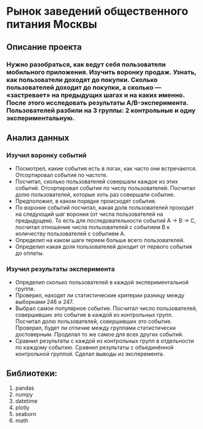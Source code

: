# Рынок заведений общественного питания Москвы
## Описание проекта
### Нужно разобраться, как ведут себя пользователи мобильного приложения. Изучить воронку продаж. Узнать, как пользователи доходят до покупки. Сколько пользователей доходит до покупки, а сколько — «застревает» на предыдущих шагах и на каких именно. После этого исследовать результаты A/B-эксперимента. Пользователей разбили на 3 группы: 2 контрольные  и одну экспериментальную.
## Анализ данных
### Изучил воронку событий
- Посмотрел, какие события есть в логах, как часто они встречаются. Отсортировал события по частоте.
- Посчитал, сколько пользователей совершали каждое из этих событий. Отсортировал события по числу пользователей. Посчитал долю пользователей, которые хоть раз совершали событие.
- Предположил, в каком порядке происходят события.
- По воронке событий посчитал, какая доля пользователей проходит на следующий шаг воронки (от числа пользователей на предыдущем). То есть для последовательности событий A → B → C, посчитал отношение числа пользователей с событием B к количеству пользователей с событием A.
- Определил на каком шаге теряем больше всего пользователей.
- Определил какая доля пользователей доходит от первого события до оплаты.
### Изучил результаты эксперимента
- Определил сколько пользователей в каждой экспериментальной группе.
- Проверил, находят ли статистические критерии разницу между выборками 246 и 247.
- Выбрал самое популярное событие. Посчитал число пользователей, совершивших это событие в каждой из контрольных групп. Посчитал долю пользователей, совершивших это событие. Проверил, будет ли отличие между группами статистически достоверным. Проделал то же самое для всех других событий.
- Сравнил результаты с каждой из контрольных групп в отдельности по каждому событию. Сравнил результаты с объединённой контрольной группой. Сделал выводы из эксперемента.

## Библиотеки:
1. pandas
2. numpy
3. datetime
4. plotly
5. seaborn
6. math
